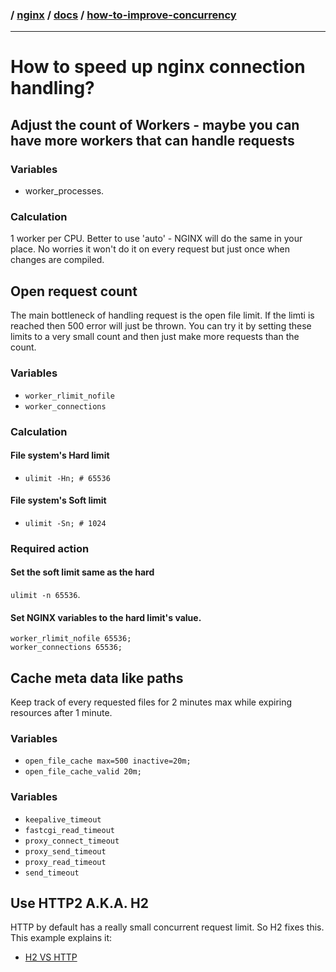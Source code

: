 ### / [nginx](./../../) / [docs](./../) / [how-to-improve-concurrency](./)

-----------------------------------------------------------------------------------

# How to speed up nginx connection handling?

## Adjust the count of Workers - maybe you can have more workers that can handle requests

### Variables
* worker_processes.

### Calculation
1 worker per CPU. Better to use 'auto' - NGINX will do the same
in your place. No worries it won't do it on every request but just once when
changes are compiled.

## Open request count
The main bottleneck of handling request is the open file limit. If the limti
is reached then 500 error will just be thrown. You can try it by setting these
limits to a very small count and then just make more requests than the count.

### Variables
* `worker_rlimit_nofile`
* `worker_connections`

### Calculation
#### File system's Hard limit
* `ulimit -Hn; # 65536`

#### File system's Soft limit
* `ulimit -Sn; # 1024`

### Required action

#### Set the soft limit same as the hard
`ulimit -n 65536`.

#### Set NGINX variables to the hard limit's value.

 ```
 worker_rlimit_nofile 65536;
 worker_connections 65536;
 ```

## Cache meta data like paths
Keep track of every requested files for 2 minutes max while expiring resources
after 1 minute.

### Variables
* `open_file_cache max=500 inactive=20m;`
* `open_file_cache_valid 20m;`

### Variables
* `keepalive_timeout`
* `fastcgi_read_timeout`
* `proxy_connect_timeout`
* `proxy_send_timeout`
* `proxy_read_timeout`
* `send_timeout`

## Use HTTP2 A.K.A. H2
HTTP by default has a really small concurrent request limit. So H2 fixes this.
This example explains it:
* [H2 VS HTTP](../h2.md#h2-vs-http)

